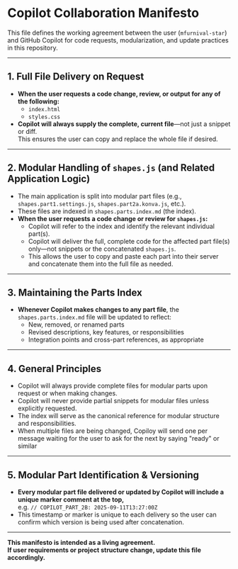 # Copilot Collaboration Manifesto

This file defines the working agreement between the user (`mfurnival-star`) and GitHub Copilot for code requests, modularization, and update practices in this repository.

---

## 1. **Full File Delivery on Request**

- **When the user requests a code change, review, or output for any of the following:**
  - `index.html`
  - `styles.css`
- **Copilot will always supply the complete, current file**—not just a snippet or diff.  
  This ensures the user can copy and replace the whole file if desired.

---

## 2. **Modular Handling of `shapes.js` (and Related Application Logic)**

- The main application is split into modular part files (e.g., `shapes.part1.settings.js`, `shapes.part2a.konva.js`, etc.).
- These files are indexed in `shapes.parts.index.md` (the index).
- **When the user requests a code change or review for `shapes.js`:**
  - Copilot will refer to the index and identify the relevant individual part(s).
  - Copilot will deliver the full, complete code for the affected part file(s) only—not snippets or the concatenated `shapes.js`.
  - This allows the user to copy and paste each part into their server and concatenate them into the full file as needed.

---

## 3. **Maintaining the Parts Index**

- **Whenever Copilot makes changes to any part file**, the `shapes.parts.index.md` file will be updated to reflect:
  - New, removed, or renamed parts
  - Revised descriptions, key features, or responsibilities
  - Integration points and cross-part references, as appropriate

---

## 4. **General Principles**

- Copilot will always provide complete files for modular parts upon request or when making changes.
- Copilot will never provide partial snippets for modular files unless explicitly requested.
- The index will serve as the canonical reference for modular structure and responsibilities.
- When multiple files are being changed, Copiloy will send one per message waiting for the user to ask for the next by saying "ready" or similar

---

## 5. **Modular Part Identification & Versioning**

- **Every modular part file delivered or updated by Copilot will include a unique marker comment at the top,**  
  e.g. `// COPILOT_PART_2B: 2025-09-11T13:27:00Z`
- This timestamp or marker is unique to each delivery so the user can confirm which version is being used after concatenation.

---

**This manifesto is intended as a living agreement.  
If user requirements or project structure change, update this file accordingly.**
